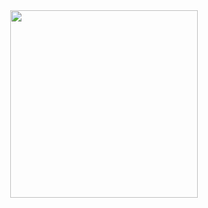 <div id="header" align="center">
  <img src="https://media3.giphy.com/media/RbDKaczqWovIugyJmW/200w.webp?cid=ecf05e47irf4pnwi9pcqrgbqjbmsi5mm2a0l06w62qbwp31n&rid=200w.webp&ct=g" width="300"/>
</div>

<!--
**Eddevinc/Eddevinc** is a ✨ _special_ ✨ repository because its `README.md` (this file) appears on your GitHub profile.

Here are some ideas to get you started:

- 🔭 I’m currently working on ...
- 🌱 I’m currently learning ...
- 👯 I’m looking to collaborate on ...
- 🤔 I’m looking for help with ...
- 💬 Ask me about ...
- 📫 How to reach me: ...
- 😄 Pronouns: ...
- ⚡ Fun fact: ...
-->
